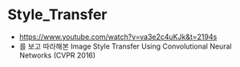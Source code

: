 # Style_Transfer

- https://www.youtube.com/watch?v=va3e2c4uKJk&t=2194s 
- 를 보고 따라해본 Image Style Transfer Using Convolutional Neural Networks (CVPR 2016)
